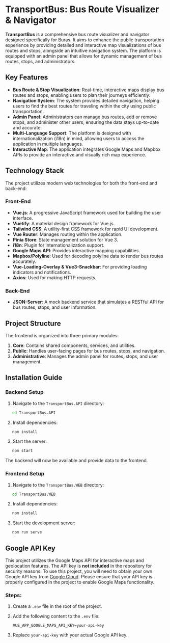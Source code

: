 # TransportBus: Bus Route Visualizer & Navigator

**TransportBus** is a comprehensive bus route visualizer and navigator designed specifically for Buras. It aims to enhance the public transportation experience by providing detailed and interactive map visualizations of bus routes and stops, alongside an intuitive navigation system. The platform is equipped with an admin panel that allows for dynamic management of bus routes, stops, and administrators.

## Key Features

- **Bus Route & Stop Visualization**: Real-time, interactive maps display bus routes and stops, enabling users to plan their journeys efficiently.
- **Navigation System**: The system provides detailed navigation, helping users to find the best routes for traveling within the city using public transportation.
- **Admin Panel**: Administrators can manage bus routes, add or remove stops, and administer other users, ensuring the data stays up-to-date and accurate.
- **Multi-Language Support**: The platform is designed with internationalization (i18n) in mind, allowing users to access the application in multiple languages.
- **Interactive Map**: The application integrates Google Maps and Mapbox APIs to provide an interactive and visually rich map experience.

## Technology Stack

The project utilizes modern web technologies for both the front-end and back-end:

### Front-End
- **Vue.js**: A progressive JavaScript framework used for building the user interface.
- **Vuetify**: A material design framework for Vue.js.
- **Tailwind CSS**: A utility-first CSS framework for rapid UI development.
- **Vue Router**: Manages routing within the application.
- **Pinia Store**: State management solution for Vue 3.
- **i18n**: Plugin for internationalization support.
- **Google Maps API**: Provides interactive mapping capabilities.
- **Mapbox/Polyline**: Used for decoding polyline data to render bus routes accurately.
- **Vue-Loading-Overlay & Vue3-Snackbar**: For providing loading indicators and notifications.
- **Axios**: Used for making HTTP requests.

### Back-End
- **JSON-Server**: A mock backend service that simulates a RESTful API for bus routes, stops, and user information.

## Project Structure

The frontend is organized into three primary modules:

1. **Core**: Contains shared components, services, and utilities.
2. **Public**: Handles user-facing pages for bus routes, stops, and navigation.
3. **Administrative**: Manages the admin panel for routes, stops, and user management.

## Installation Guide

### Backend Setup
1. Navigate to the `TransportBus.API` directory:
```bash
   cd TransportBus.API
```
2. Install dependencies:
```bash
   npm install
```
3. Start the server:
```bash
   npm start
```
The backend will now be available and provide data to the frontend.

### Frontend Setup
1. Navigate to the `TransportBus.WEB` directory:
```bash
   cd TransportBus.WEB
```
2. Install dependencies:
```bash
   npm install
```
3. Start the development server:
```bash
   npm run serve
```

## Google API Key
This project utilizes the Google Maps API for interactive maps and geolocation features. The API key is **not included** in the repository for security reasons. To use this project, you will need to obtain your own Google API key from [Google Cloud](https://cloud.google.com/maps-platform).
Please ensure that your API key is properly configured in the project to enable Google Maps functionality.
### Steps:
1. Create a `.env` file in the root of the project.
2. Add the following content to the `.env` file:

   ```env
   VUE_APP_GOOGLE_MAPS_API_KEY=your-api-key
   ```
3. Replace `your-api-key` with your actual Google API key.
